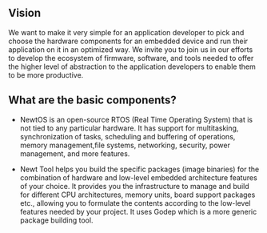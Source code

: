 
## Vision

We want to make it very simple for an application developer to pick and choose the hardware components for an embedded device and run their application on it in an optimized way. We invite you to join us in our efforts to develop the ecosystem of firmware, software, and tools needed to offer the higher level of abstraction to the application developers to enable them to be more productive.  

## What are the basic components?

* NewtOS is an open-source RTOS (Real Time Operating System) that is not tied to any particular hardware. It has support for multitasking, synchronization of tasks, scheduling and buffering of operations, memory management,file systems, networking, security, power management, and more features.

* Newt Tool helps you build the specific packages (image binaries) for the combination of hardware and low-level embedded architecture features of your choice. It provides you the infrastructure to manage and build for different CPU architectures, memory units, board support packages etc., allowing you to formulate the contents according to the low-level features needed by your project. It uses Godep which is a more generic package building tool.

 
